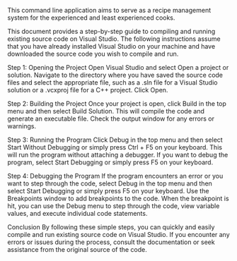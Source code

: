 This command line application aims to serve as a recipe management system for the experienced and least experienced cooks.

This document provides a step-by-step guide to compiling and running existing source code on Visual Studio. The following instructions assume that you have already installed Visual Studio on your machine and have downloaded the source code you wish to compile and run.

Step 1: Opening the Project
Open Visual Studio and select Open a project or solution.
Navigate to the directory where you have saved the source code files and select the appropriate file, such as a .sln file for a Visual Studio solution or a .vcxproj file for a C++ project.
Click Open.

Step 2: Building the Project
Once your project is open, click Build in the top menu and then select Build Solution. This will compile the code and generate an executable file.
Check the output window for any errors or warnings.

Step 3: Running the Program
Click Debug in the top menu and then select Start Without Debugging or simply press Ctrl + F5 on your keyboard. This will run the program without attaching a debugger.
If you want to debug the program, select Start Debugging or simply press F5 on your keyboard.

Step 4: Debugging the Program
If the program encounters an error or you want to step through the code, select Debug in the top menu and then select Start Debugging or simply press F5 on your keyboard.
Use the Breakpoints window to add breakpoints to the code.
When the breakpoint is hit, you can use the Debug menu to step through the code, view variable values, and execute individual code statements.

Conclusion
By following these simple steps, you can quickly and easily compile and run existing source code on Visual Studio. If you encounter any errors or issues during the process, consult the documentation or seek assistance from the original source of the code.
